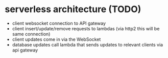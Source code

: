 # serverless architecture (TODO)

* client websocket connection to API gateway
* client insert/update/remove requests to lambdas (via http2 this will be same connection)
* client updates come in via the WebSocket
* database updates call lambda that sends updates to relevant clients via api gateway
